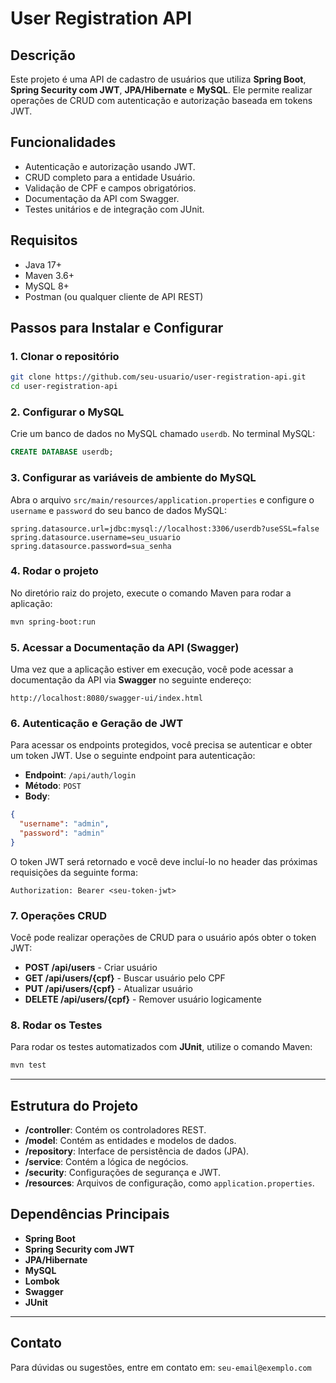 
# User Registration API

## Descrição

Este projeto é uma API de cadastro de usuários que utiliza **Spring Boot**, **Spring Security com JWT**, **JPA/Hibernate** e **MySQL**. Ele permite realizar operações de CRUD com autenticação e autorização baseada em tokens JWT. 

## Funcionalidades

- Autenticação e autorização usando JWT.
- CRUD completo para a entidade Usuário.
- Validação de CPF e campos obrigatórios.
- Documentação da API com Swagger.
- Testes unitários e de integração com JUnit.

## Requisitos

- Java 17+
- Maven 3.6+
- MySQL 8+
- Postman (ou qualquer cliente de API REST)
  
## Passos para Instalar e Configurar

### 1. Clonar o repositório

```bash
git clone https://github.com/seu-usuario/user-registration-api.git
cd user-registration-api
```

### 2. Configurar o MySQL

Crie um banco de dados no MySQL chamado `userdb`. No terminal MySQL:

```sql
CREATE DATABASE userdb;
```

### 3. Configurar as variáveis de ambiente do MySQL

Abra o arquivo `src/main/resources/application.properties` e configure o `username` e `password` do seu banco de dados MySQL:

```properties
spring.datasource.url=jdbc:mysql://localhost:3306/userdb?useSSL=false
spring.datasource.username=seu_usuario
spring.datasource.password=sua_senha
```

### 4. Rodar o projeto

No diretório raiz do projeto, execute o comando Maven para rodar a aplicação:

```bash
mvn spring-boot:run
```

### 5. Acessar a Documentação da API (Swagger)

Uma vez que a aplicação estiver em execução, você pode acessar a documentação da API via **Swagger** no seguinte endereço:

```
http://localhost:8080/swagger-ui/index.html
```

### 6. Autenticação e Geração de JWT

Para acessar os endpoints protegidos, você precisa se autenticar e obter um token JWT. Use o seguinte endpoint para autenticação:

- **Endpoint**: `/api/auth/login`
- **Método**: `POST`
- **Body**:
```json
{
  "username": "admin",
  "password": "admin"
}
```

O token JWT será retornado e você deve incluí-lo no header das próximas requisições da seguinte forma:

```
Authorization: Bearer <seu-token-jwt>
```

### 7. Operações CRUD

Você pode realizar operações de CRUD para o usuário após obter o token JWT:

- **POST /api/users** - Criar usuário
- **GET /api/users/{cpf}** - Buscar usuário pelo CPF
- **PUT /api/users/{cpf}** - Atualizar usuário
- **DELETE /api/users/{cpf}** - Remover usuário logicamente

### 8. Rodar os Testes

Para rodar os testes automatizados com **JUnit**, utilize o comando Maven:

```bash
mvn test
```

---

## Estrutura do Projeto

- **/controller**: Contém os controladores REST.
- **/model**: Contém as entidades e modelos de dados.
- **/repository**: Interface de persistência de dados (JPA).
- **/service**: Contém a lógica de negócios.
- **/security**: Configurações de segurança e JWT.
- **/resources**: Arquivos de configuração, como `application.properties`.

## Dependências Principais

- **Spring Boot**
- **Spring Security com JWT**
- **JPA/Hibernate**
- **MySQL**
- **Lombok**
- **Swagger**
- **JUnit**

---

## Contato

Para dúvidas ou sugestões, entre em contato em: `seu-email@exemplo.com`
